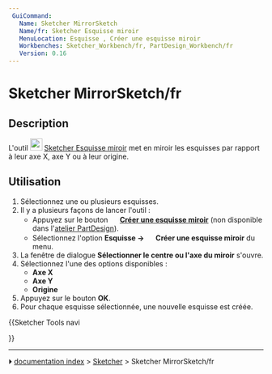 ```yaml
---
 GuiCommand:
   Name: Sketcher MirrorSketch
   Name/fr: Sketcher Esquisse miroir
   MenuLocation: Esquisse , Créer une esquisse miroir
   Workbenches: Sketcher_Workbench/fr, PartDesign_Workbench/fr
   Version: 0.16
---
```


# Sketcher MirrorSketch/fr

## Description

L\'outil <img alt="" src=images/Sketcher_MirrorSketch.svg  style="width:24px;"> [Sketcher Esquisse miroir](Sketcher_MirrorSketch/fr.md) met en miroir les esquisses par rapport à leur axe X, axe Y ou à leur origine.



## Utilisation

1.  Sélectionnez une ou plusieurs esquisses.
2.  Il y a plusieurs façons de lancer l\'outil :
    -   Appuyez sur le bouton **<img src="images/Sketcher_MirrorSketch.svg" width=16px> [Créer une esquisse miroir](Sketcher_MirrorSketch/fr.md)** (non disponible dans l\'[atelier PartDesign](PartDesign_Workbench/fr.md)).
    -   Sélectionnez l\'option **Esquisse → <img src="images/Sketcher_MirrorSketch.svg" width=16px> Créer une esquisse miroir** du menu.
3.  La fenêtre de dialogue **Sélectionner le centre ou l\'axe du miroir** s\'ouvre.
4.  Sélectionnez l\'une des options disponibles :
    -   **Axe X**
    -   **Axe Y**
    -   **Origine**
5.  Appuyez sur le bouton **OK**.
6.  Pour chaque esquisse sélectionnée, une nouvelle esquisse est créée.





{{Sketcher Tools navi

}}



---
⏵ [documentation index](../README.md) > [Sketcher](Sketcher_Workbench.md) > Sketcher MirrorSketch/fr
